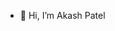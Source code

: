 - 👋 Hi, I’m Akash Patel


<!---
akashpatelfreshcodes/akashpatelfreshcodes is a ✨ special ✨ repository because its `README.md` (this file) appears on your GitHub profile.
You can click the Preview link to take a look at your changes.
--->
